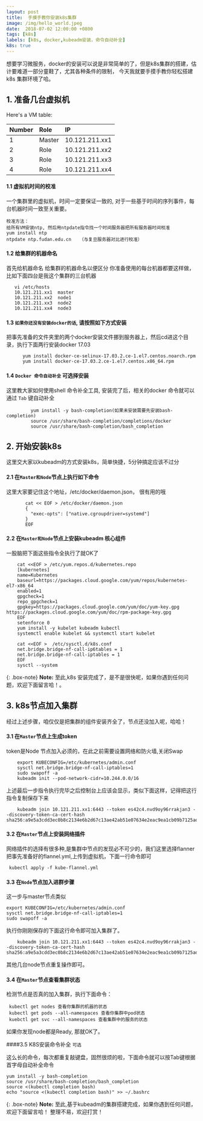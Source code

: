 ```yaml
---
layout: post
title:  手摸手教你安装k8s集群
image: /img/hello_world.jpeg
date:  2018-07-02 12:00:00 +0800  
tags: [k8s]
labels: [k8s, docker,kubeadm安装，命令自动补全]
k8s: true
---
```

想要学习微服务，docker的安装可以说是非常简单的了，但是k8s集群的搭建，估计要难道一部分童鞋了，尤其各种条件的限制，
今天我就要手摸手教你轻松搭建k8s 集群环境了哈。

## 1. 准备几台虚拟机

Here's a VM table:

| Number | Role | IP |
| :------ |:--- | :--- |
| 1 | Master | 10.121.211.xx1 |
| 2 | Role | 10.121.211.xx2 |
| 3 | Role | 10.121.211.xx3 |
| 4 | Role | 10.121.211.xx4 |

#### 1.1 虚拟机时间的校准

  一个集群里的虚拟机，时间一定要保证一致的, 对于一些基于时间的序列事件，每台机器时间一致至关重要。  
  
  ~~~
  校准方法： 
  给所有VM安装ntp, 然后用ntpdate指令找一个时间服务器把所有服务器时间校准
  yum install ntp
  ntpdate ntp.fudan.edu.cn   （与复旦服务器对比进行校准）
  ~~~
#### 1.2 给集群的机器命名
  首先给机器命名 给集群的机器命名以便区分 你准备使用的每台机器都要这样做，比如下面四台是我这个集群的三台机器

~~~
   vi /etc/hosts
   10.121.211.xx1  master
   10.121.211.xx2  node1
   10.121.211.xx3  node2
   10.121.211.xx4  node3
~~~ 

#### 1.3 `如果你还没有安装docker的话`, 请按照如下方式安装

   把事先准备的文件夹里的两个docker安装文件挪到服务器上，然后cd进这个目录，执行下面两行安装docker 17.03

~~~
      yum install docker-ce-selinux-17.03.2.ce-1.el7.centos.noarch.rpm
      yum install docker-ce-17.03.2.ce-1.el7.centos.x86_64.rpm
~~~ 
   
#### 1.4 `Docker 命令自动补全` 可选择安装

   这里教大家如何使用shell 命令补全工具, 安装完了后，相关的docker 命令就可以通过 `Tab` 键自动补全
   
~~~
         yum install -y bash-completion(如果未安装需要先安装bash-completion)
         source /usr/share/bash-completion/completions/docker
         source /usr/share/bash-completion/bash_completion
~~~ 
## 2. 开始安装k8s

   这里交大家以kubeadm的方式安装k8s，简单快捷，5分钟搞定应该不过分     
   
#### 2.1  在`Master和Node`节点上执行如下命令

   这里大家要记住这个地址，/etc/docker/daemon.json， 很有用的哦
    
~~~
       cat << EOF > /etc/docker/daemon.json
       {
         "exec-opts": ["native.cgroupdriver=systemd"]
       }
       EOF
~~~ 
     
#### 2.2  在`Master和Node`节点上安装kubeadm 核心组件

   一股脑把下面这些指令全执行了就OK了

~~~
    cat <<EOF > /etc/yum.repos.d/kubernetes.repo
    [kubernetes]
    name=Kubernetes
    baseurl=https://packages.cloud.google.com/yum/repos/kubernetes-el7-x86_64
    enabled=1
    gpgcheck=1
    repo_gpgcheck=1
    gpgkey=https://packages.cloud.google.com/yum/doc/yum-key.gpg https://packages.cloud.google.com/yum/doc/rpm-package-key.gpg
    EOF
    setenforce 0
    yum install -y kubelet kubeadm kubectl
    systemctl enable kubelet && systemctl start kubelet
    
    cat <<EOF >  /etc/sysctl.d/k8s.conf
    net.bridge.bridge-nf-call-ip6tables = 1
    net.bridge.bridge-nf-call-iptables = 1
    EOF
    sysctl --system
~~~ 
   {: .box-note}
   **Note:** 至此,k8s 安装完成了，是不是很快呢，如果你遇到任何问题，欢迎下面留言哈！。
   
## 3. k8s节点加入集群

   经过上述步骤，咱仅仅是把集群的组件安装齐全了，节点还没加入呢，哈哈！
   
#### 3.1  在`Master`节点上生成token

   token是Node 节点加入必须的，在此之前需要设置网络和防火墙,关闭Swap
   
~~~
    export KUBECONFIG=/etc/kubernetes/admin.conf
    sysctl net.bridge.bridge-nf-call-iptables=1
    sudo swapoff -a
    kubeadm init --pod-network-cidr=10.244.0.0/16
~~~
      
   上述最后一步指令执行完毕之后控制台上应该会显示，类似下面这样，记得把这行指令复制保存下来 
~~~
    kubeadm join 10.121.211.xx1:6443 --token es42c4.nvd9oy96rrakjan3 --discovery-token-ca-cert-hash sha256:a9e5a3cdd3ec0b8c2134e6b2d67c13ae42ab51e07634e2eac9ea1cb09b7125ad
~~~  
     
#### 3.2  在`Master`节点上安装网络插件

   网络插件的选择有很多种,是集群中节点的发现必不可少的，我们这里选择flanner
   把事先准备好的flannel.yml,上传到虚拟机，下面一行命令即可
   
~~~
 kubectl apply -f kube-flannel.yml
~~~
#### 3.3  在`Node`节点加入进群步骤

   这一步与master节点类似
   
 ~~~
export KUBECONFIG=/etc/kubernetes/admin.conf
sysctl net.bridge.bridge-nf-call-iptables=1
sudo swapoff -a
 ~~~   
   执行你刚刚保存的下面这行命令即可加入集群了。
 ~~~
     kubeadm join 10.121.211.xx1:6443 --token es42c4.nvd9oy96rrakjan3 --discovery-token-ca-cert-hash sha256:a9e5a3cdd3ec0b8c2134e6b2d67c13ae42ab51e07634e2eac9ea1cb09b7125ad
 ~~~  
 其他几台node节点重复操作即可。

#### 3.4  在`Master`节点查看集群状态

   检测节点是否真的加入集群，执行下面命令：
   
~~~   
 kubectl get nodes 查看你集群的机器的状态
 kubectl get pods --all-namespaces 查看你集群中pod状态
 kuebctl get svc --all-namespaces 查看集群中的服务的状态
~~~
  如果你发现node都是Ready, 那就OK了。 
  
####3.5  K8S安装命令补全 `可选`

  这么长的命令，每次都重复敲键盘，固然很烦的啦，下面命令就可以按Tab键根据首字母自动补全命令
  
~~~   
yum install -y bash-completion
source /usr/share/bash-completion/bash_completion
source <(kubectl completion bash)
echo "source <(kubectl completion bash)" >> ~/.bashrc
~~~ 

 {: .box-note}
 **Note:** 至此,基于kubeadm的集群搭建完成，如果你遇到任何问题，欢迎下面留言哈！ 整理不易，欢迎打赏！